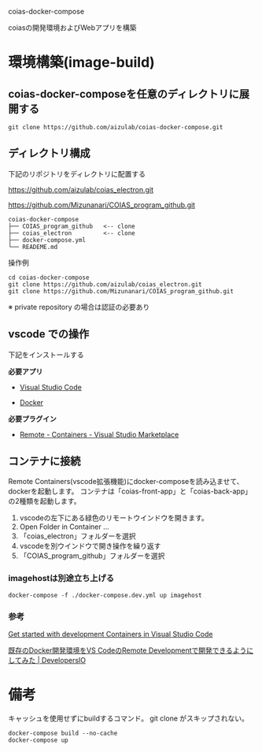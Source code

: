 coias-docker-compose

coiasの開発環境およびWebアプリを構築

# 環境構築(image-build)

## coias-docker-composeを任意のディレクトリに展開する

```
git clone https://github.com/aizulab/coias-docker-compose.git
```

## ディレクトリ構成

下記のリポジトリをディレクトリに配置する

https://github.com/aizulab/coias_electron.git

https://github.com/Mizunanari/COIAS_program_github.git

```
coias-docker-compose
├── COIAS_program_github   <-- clone
├── coias_electron         <-- clone
├── docker-compose.yml
└── READEME.md
```

操作例

```
cd coias-docker-compose
git clone https://github.com/aizulab/coias_electron.git
git clone https://github.com/Mizunanari/COIAS_program_github.git
```

※ private repository の場合は認証の必要あり

## vscode での操作

下記をインストールする

**必要アプリ**

* [Visual Studio Code](https://azure.microsoft.com/ja-jp/products/visual-studio-code/)

* [Docker](https://www.docker.com/products/docker-desktop)

**必要プラグイン**

* [Remote - Containers - Visual Studio Marketplace](https://marketplace.visualstudio.com/items?itemName=ms-vscode-remote.remote-containers)

## コンテナに接続

Remote Containers(vscode拡張機能)にdocker-composeを読み込ませて、dockerを起動します。
コンテナは「coias-front-app」と「coias-back-app」の2種類を起動します。

1. vscodeの左下にある緑色のリモートウインドウを開きます。
2. Open Folder in Container ...
3. 「coias_electron」フォルダーを選択
4. vscodeを別ウインドウで開き操作を繰り返す
5. 「COIAS_program_github」フォルダーを選択

### imagehostは別途立ち上げる

```
docker-compose -f ./docker-compose.dev.yml up imagehost
```

### 参考

[Get started with development Containers in Visual Studio Code](https://code.visualstudio.com/docs/remote/containers-tutorial)

[既存のDocker開発環境をVS CodeのRemote Developmentで開発できるようにしてみた | DevelopersIO](https://dev.classmethod.jp/articles/add-vs-code-remote-development-settings-to-existing-docker-environment/)

# 備考

キャッシュを使用せずにbuildするコマンド。
git clone がスキップされない。

```
docker-compose build --no-cache
docker-compose up
```

